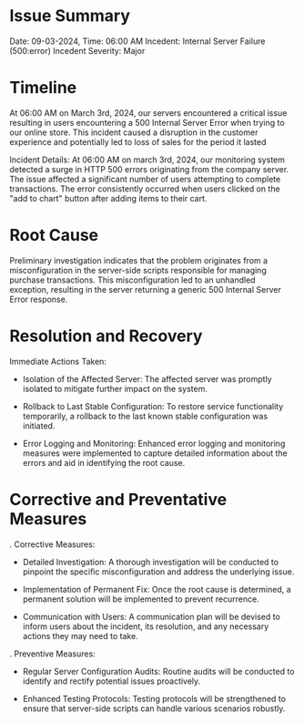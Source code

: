 # Issue Summary

Date: 09-03-2024, Time: 06:00 AM
Incedent: Internal Server Failure (500:error)
Incedent Severity: Major

# Timeline

At 06:00 AM on March 3rd, 2024, our servers encountered a critical issue resulting in users encountering a 500 Internal Server Error when trying to our online store. This incident caused a disruption in the customer experience and potentially led to loss of sales for the period it lasted

Incident Details: At 06:00 AM on march 3rd, 2024, our monitoring system detected a surge in HTTP 500 errors originating from the company server. The issue affected a significant number of users attempting to complete transactions. The error consistently occurred when users clicked on the "add to chart" button after adding items to their cart.

# Root Cause

Preliminary investigation indicates that the problem originates from a misconfiguration in the server-side scripts responsible for managing purchase transactions. This misconfiguration led to an unhandled exception, resulting in the server returning a generic 500 Internal Server Error response.

# Resolution and Recovery

Immediate Actions Taken:

- Isolation of the Affected Server: The affected server was promptly isolated to mitigate further impact on the system.

- Rollback to Last Stable Configuration: To restore service functionality temporarily, a rollback to the last known stable configuration was initiated.

- Error Logging and Monitoring: Enhanced error logging and monitoring measures were implemented to capture detailed information about the errors and aid in identifying the root cause.

# Corrective and Preventative Measures

. Corrective Measures:

- Detailed Investigation: A thorough investigation will be conducted to pinpoint the specific misconfiguration and address the underlying issue.

- Implementation of Permanent Fix: Once the root cause is determined, a permanent solution will be implemented to prevent recurrence.

- Communication with Users: A communication plan will be devised to inform users about the incident, its resolution, and any necessary actions they may need to take.



. Preventive Measures:

- Regular Server Configuration Audits: Routine audits will be conducted to identify and rectify potential issues proactively.

- Enhanced Testing Protocols: Testing protocols will be strengthened to ensure that server-side scripts can handle various scenarios robustly.


